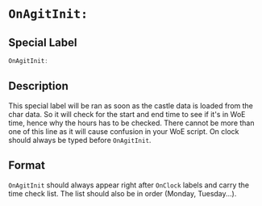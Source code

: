 # `OnAgitInit:`

## Special Label

```c
OnAgitInit:
```

## Description

This special label will be ran as soon as the castle data is loaded from the char data. So it will check for the start and end time to see if it's in WoE time, hence why the hours has to be checked. There cannot be more than one of this line as it will cause confusion in your WoE script. On clock should always be typed before `OnAgitInit`.

## Format

`OnAgitInit` should always appear right after `OnClock` labels and carry the time check list. The list should also be in order (Monday, Tuesday...).

